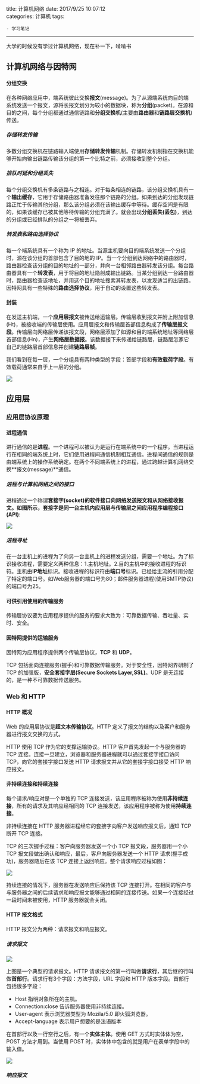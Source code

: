 title: 计算机网络
date: 2017/9/25 10:07:12  
categories: 计算机
tags:

	- 学习笔记
---

大学的时候没有学过计算机网络，现在补一下，啃啃书

<!--more-->



## 计算机网络与因特网

#### 分组交换

在各种网络应用中，端系统彼此交换**报文**(message)。为了从源端系统向目的端系统发送一个报文，源将长报文划分为较小的数据块，称为**分组**(packet)。在源和目的之间，每个分组都通过通信链路和**分组交换机**(主要由**路由器**和**链路层交换机**)传送。

##### 存储转发传输

多数分组交换机在链路输入端使用**存储转发传输**机制。存储转发机制指在交换机能够开始向输出链路传输该分组的第一个比特之前，必须接收到整个分组。

##### 排队时延和分组丢失

每个分组交换机有多条链路与之相连。对于每条相连的链路，该分组交换机具有一个**输出缓存**，它用于存储路由器准备发往那个链路的分组。如果到达的分组发现链路正忙于传输其他分组，那么该分组必须在该输出缓存中等待。缓存空间是有限的，如果该缓存已被其他等待传输的分组充满了。就会出现**分组丢失(丢包)**，到达的分组或已经排队的分组之一将被丢弃。

##### 转发表和路由选择协议

每一个端系统具有一个称为 IP 的地址。当源主机要向目的端系统发送一个分组时，源在该分组的首部包含了目的地的 IP。当一个分组到达网络中的路由器时，路由器检查该分组的目的地址的一部分，并向一台相邻路由器转发该分组。每台路由器具有一个**转发表**，用于将目的地址隐射成输出链路。当某分组到达一台路由器时，路由器检查该地址，并用这个目的地址搜索其转发表，以发现适当的出链路。因特网具有一些特殊的**路由选择协议**，用于自动的设置这些转发表。

#### 封装

在发送主机端，一个**应用层报文**被传送给运输层。传输层收到报文并附上附加信息(Ht)，被接收端的传输层使用。应用层报文和传输层首部信息构成了**传输层报文段**。传输层向网络层传递该报文段，网络层添加了如源和目的端系统地址等网络层首部信息(Hn)，产生**网络层数据报**。该数据接下来传递给链路层，链路层怎家它自己的链路层首部信息并创建**链路层帧**。

我们看到在每一层，一个分组具有两种类型的字段：首部字段和**有效载荷字段**。有效载荷通常来自于上一层的分组。

![](https://github.com/zhang759740844/MyImgs/blob/master/MyBlog/network1.png?raw=true)



## 应用层

### 应用层协议原理

#### 进程通信

进行通信的是**进程**。一个进程可以被认为是运行在端系统中的一个程序。当进程运行在相同的端系统上时，它们使用进程间通信机制相互通信。进程间通信的规则是由端系统上的操作系统确定。在两个不同端系统上的进程，通过跨越计算机网络交换**报文(message)**通信。

##### 进程与计算机网络之间的接口

进程通过一个称谓**套接字(socket)**的软件接口向网络发送报文和从网络接收报文。如图所示，套接字是同一台主机内应用层与传输层之间**应用程序编程接口(API)**:

![](https://github.com/zhang759740844/MyImgs/blob/master/MyBlog/network2.png?raw=true)

##### 进程寻址

在一台主机上的进程为了向另一台主机上的进程发送分组，需要一个地址。为了标识接收进程，需要定义两种信息：1.主机地址。2.目的主机中的接收进程的标识符。主机由**IP地址**标识。接收进程的标识符由**端口号**标识。已经给主流的引用分配了特定的端口号。如Web服务器的端口号为80；邮件服务器进程(使用SMTP协议)的端口号为25。

#### 可供引用使用的传输服务

传输层协议要为应用程序提供的服务的要求大致为：可靠数据传输、吞吐量、实时、安全。

#### 因特网提供的运输服务

因特网为应用程序提供两个传输层协议，**TCP** 和 **UDP**。

TCP 包括面向连接服务(握手)和可靠数据传输服务。对于安全性，因特网界研制了 TCP 的加强版，**安全套接字层(Secure Sockets Layer,SSL)**。UDP 是无连接的，是一种不可靠数据传送服务。

### Web 和 HTTP

#### HTTP 概况

Web 的应用层协议是**超文本传输协议**。HTTP 定义了报文的结构以及客户和服务器进行报文交换的方式。

HTTP 使用 TCP 作为它的支撑运输协议。HTTP 客户首先发起一个与服务器的 TCP 连接。连接一旦建立，浏览器和服务器进程就可以通过套接字接口访问 TCP，向它的套接字接口发送 HTTP 请求报文并从它的套接字接口接受 HTTP 响应报文。

#### 非持续连接和持续连接

每个请求/响应对是一个单独的 TCP 连接发送，该应用程序被称为使用**非持续连接**，所有的请求及其响应经相同的 TCP 连接发送，该应用程序被称为使用**持续连接**。

非持续连接在 HTTP 服务器进程经它的套接字向客户发送响应报文后，通知 TCP 断开 TCP 连接。

TCP 的三次握手过程：客户向服务器发送一个小 TCP 报文段，服务器用一个小 TCP 报文段做出确认和响应，最后，客户向服务器发送一个 HTTP 请求(握手成功)，服务器随后在该 TCP 连接上返回响应。整个请求响应过程如图：

![](https://github.com/zhang759740844/MyImgs/blob/master/MyBlog/network3.png?raw=true)

持续连接的情况下，服务器在发送响应后保持该 TCP 连接打开。在相同的客户与与服务器之间的后续请求和响应报文能够通过相同的连接传送。如果一个连接经过一段时间未被使用，HTTP 服务器就会关闭。

#### HTTP 报文格式

HTTP 报文分为两种：请求报文和响应报文。

##### 请求报文

![](https://github.com/zhang759740844/MyImgs/blob/master/MyBlog/network4.png?raw=true)

上图是一个典型的请求报文。HTTP 请求报文的第一行叫做**请求行**，其后继的行叫做**首部行**。请求行有3个字段：方法字段，URL 字段和 HTTP 版本字段。首部行包括很多字段：

- Host 指明对象所在的主机。
- Connection:close 告诉服务器使用非持续连接。
- User-agent 表示浏览器类型为 Mozila/5.0 即火狐浏览器。
- Accept-language 表示用户想要的是法语版本

在首部行以及一行空行之后，有一个**实体主体**。使用 GET 方式时实体体为空，POST 方法才用到。当使用 POST 时，实体体中包含的就是用户在表单字段中的输入值。

![](https://github.com/zhang759740844/MyImgs/blob/master/MyBlog/network5.png?raw=true)

##### 响应报文











































































































